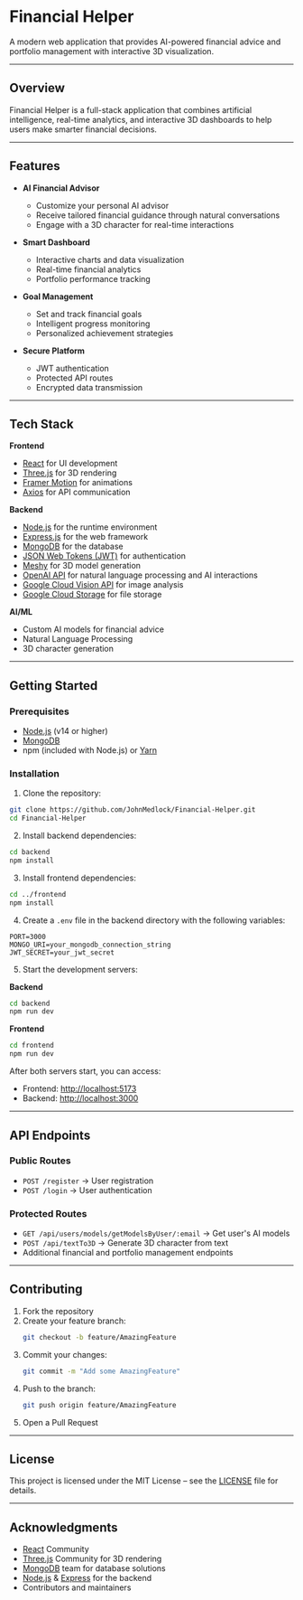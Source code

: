 # Financial Helper

A modern web application that provides AI-powered financial advice and portfolio management with interactive 3D visualization.

---

## Overview

Financial Helper is a full-stack application that combines artificial intelligence, real-time analytics, and interactive 3D dashboards to help users make smarter financial decisions.

---

## Features

- **AI Financial Advisor**
  - Customize your personal AI advisor
  - Receive tailored financial guidance through natural conversations
  - Engage with a 3D character for real-time interactions

- **Smart Dashboard**
  - Interactive charts and data visualization
  - Real-time financial analytics
  - Portfolio performance tracking

- **Goal Management**
  - Set and track financial goals
  - Intelligent progress monitoring
  - Personalized achievement strategies

- **Secure Platform**
  - JWT authentication
  - Protected API routes
  - Encrypted data transmission

---

## Tech Stack

**Frontend**
- [React](https://reactjs.org/) for UI development
- [Three.js](https://threejs.org/) for 3D rendering
- [Framer Motion](https://www.framer.com/motion/) for animations
- [Axios](https://axios-http.com/) for API communication

**Backend**
- [Node.js](https://nodejs.org/) for the runtime environment
- [Express.js](https://expressjs.com/) for the web framework
- [MongoDB](https://www.mongodb.com/) for the database
- [JSON Web Tokens (JWT)](https://jwt.io/) for authentication
- [Meshy](https://meshy.ai/) for 3D model generation
- [OpenAI API](https://openai.com/api/) for natural language processing and AI interactions
- [Google Cloud Vision API](https://cloud.google.com/vision) for image analysis
- [Google Cloud Storage](https://cloud.google.com/storage) for file storage

**AI/ML**
- Custom AI models for financial advice
- Natural Language Processing
- 3D character generation

---

## Getting Started

### Prerequisites

- [Node.js](https://nodejs.org/) (v14 or higher)
- [MongoDB](https://www.mongodb.com/)
- npm (included with Node.js) or [Yarn](https://classic.yarnpkg.com/)

### Installation

1. Clone the repository:
```bash
git clone https://github.com/JohnMedlock/Financial-Helper.git
cd Financial-Helper
```

2. Install backend dependencies:
```bash
cd backend
npm install
```

3. Install frontend dependencies:
```bash
cd ../frontend
npm install
```

4. Create a `.env` file in the backend directory with the following variables:
```
PORT=3000
MONGO_URI=your_mongodb_connection_string
JWT_SECRET=your_jwt_secret
```

5. Start the development servers:

**Backend**  
```bash
cd backend
npm run dev
```

**Frontend**  
```bash
cd frontend
npm run dev
```

After both servers start, you can access:  
- Frontend: [http://localhost:5173](http://localhost:5173)  
- Backend: [http://localhost:3000](http://localhost:3000)

---

## API Endpoints

### Public Routes
- `POST /register` → User registration
- `POST /login` → User authentication

### Protected Routes
- `GET /api/users/models/getModelsByUser/:email` → Get user's AI models
- `POST /api/textTo3D` → Generate 3D character from text
- Additional financial and portfolio management endpoints

---

## Contributing

1. Fork the repository
2. Create your feature branch:
   ```bash
   git checkout -b feature/AmazingFeature
   ```
3. Commit your changes:
   ```bash
   git commit -m "Add some AmazingFeature"
   ```
4. Push to the branch:
   ```bash
   git push origin feature/AmazingFeature
   ```
5. Open a Pull Request

---

## License

This project is licensed under the MIT License – see the [LICENSE](./LICENSE) file for details.

---

## Acknowledgments

- [React](https://reactjs.org/) Community
- [Three.js](https://threejs.org/) Community for 3D rendering
- [MongoDB](https://www.mongodb.com/) team for database solutions
- [Node.js](https://nodejs.org/) & [Express](https://expressjs.com/) for the backend
- Contributors and maintainers
